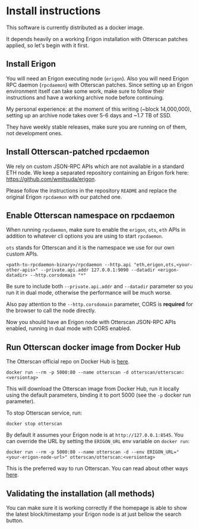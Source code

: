 # Install instructions

This software is currently distributed as a docker image.

It depends heavily on a working Erigon installation with Otterscan patches applied, so let's begin with it first.

## Install Erigon

You will need an Erigon executing node (`erigon`). Also you will need Erigon RPC daemon (`rpcdaemon`) with Otterscan patches. Since setting up an Erigon environment itself can take some work, make sure to follow their instructions and have a working archive node before continuing.

My personal experience: at the moment of this writing (~block 14,000,000), setting up an archive node takes over 5-6 days and ~1.7 TB of SSD.

They have weekly stable releases, make sure you are running on of them, not development ones.

## Install Otterscan-patched rpcdaemon

We rely on custom JSON-RPC APIs which are not available in a standard ETH node. We keep a separated repository containing an Erigon fork here: https://github.com/wmitsuda/erigon.

Please follow the instructions in the repository `README` and replace the original Erigon `rpcdaemon` with our patched one.

## Enable Otterscan namespace on rpcdaemon

When running `rpcdaemon`, make sure to enable the `erigon`, `ots`, `eth` APIs in addition to whatever cli options you are using to start `rpcdaemon`.

`ots` stands for Otterscan and it is the namespace we use for our own custom APIs.

```
<path-to-rpcdaemon-binary>/rpcdaemon --http.api "eth,erigon,ots,<your-other-apis>" --private.api.addr 127.0.0.1:9090 --datadir <erigon-datadir> --http.corsdomain "*"
```

Be sure to include both `--private.api.addr` and `--datadir` parameter so you run it in dual mode, otherwise the performance will be much worse.

Also pay attention to the `--http.corsdomain` parameter, CORS is **required** for the browser to call the node directly.

Now you should have an Erigon node with Otterscan JSON-RPC APIs enabled, running in dual mode with CORS enabled.

## Run Otterscan docker image from Docker Hub

The Otterscan official repo on Docker Hub is [here](https://hub.docker.com/orgs/otterscan/repositories).

```
docker run --rm -p 5000:80 --name otterscan -d otterscan/otterscan:<versiontag>
```

This will download the Otterscan image from Docker Hub, run it locally using the default parameters, binding it to port 5000 (see the `-p` docker run parameter).

To stop Otterscan service, run:

```
docker stop otterscan
```

By default it assumes your Erigon node is at `http://127.0.0.1:8545`. You can override the URL by setting the `ERIGON_URL` env variable on `docker run`:

```
docker run --rm -p 5000:80 --name otterscan -d --env ERIGON_URL="<your-erigon-node-url>" otterscan/otterscan:<versiontag>
```

This is the preferred way to run Otterscan. You can read about other ways [here](./other-ways-to-run-otterscan.md).

## Validating the installation (all methods)

You can make sure it is working correctly if the homepage is able to show the latest block/timestamp your Erigon node is at just bellow the search button.
